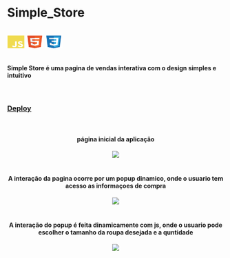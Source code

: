 # Simple_Store
<div style="display: inline_block"><br>
  <img align="center" alt="Rafa-Js" height="30" width="40" src="https://raw.githubusercontent.com/devicons/devicon/master/icons/javascript/javascript-plain.svg">
  <img align="center" alt="Rafa-HTML" height="30" width="40" src="https://raw.githubusercontent.com/devicons/devicon/master/icons/html5/html5-original.svg">
  <img align="center" alt="Rafa-CSS" height="30" width="40" src="https://raw.githubusercontent.com/devicons/devicon/master/icons/css3/css3-original.svg">
</div>
</br>

#### Simple Store é uma pagina de vendas interativa com o design simples e intuitivo 
</br>

### [Deploy](https://simplestore-flax.vercel.app/)
</br>

<div align="center">
<h4>página inicial da aplicação</h4>
  
  <img src="https://user-images.githubusercontent.com/111028127/198749400-b70dd28d-c171-45a4-9dfe-9e6453efbf88.jpeg"/>
</div>
</br>

<div align="center">
  <h4>A interação da pagina ocorre por um popup dinamico, onde o usuario tem acesso as informaçoes de compra</h4>
  
  <img src="https://user-images.githubusercontent.com/111028127/198749803-25adcf71-95a9-4f82-b8c3-72cc2a2d9641.jpeg"/>
</div>
</br>

<div align="center">
  <h4>A interação do popup é feita dinamicamente com js, onde o usuario pode escolher o tamanho da roupa desejada e a quntidade</h4>
  
  <img src="https://user-images.githubusercontent.com/111028127/198750178-978fe274-5c04-47e6-9ab2-177ae2ef46c8.jpeg"/>
</div>
</br>
